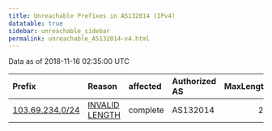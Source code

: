 ```yaml
---
title: Unreachable Prefixes in AS132014 (IPv4)
datatable: true
sidebar: unreachable_sidebar
permalink: unreachable_AS132014-v4.html
---
```


Data as of 2018-11-16 02:35:00 UTC


<div class="datatable-begin"></div>

| Prefix                                                   | Reason                                                                                                     | affected   | Authorized AS   |   MaxLength | Anchor                                       |   unreachable /24s |
|:---------------------------------------------------------|:-----------------------------------------------------------------------------------------------------------|:-----------|:----------------|------------:|:---------------------------------------------|-------------------:|
| [103.69.234.0/24](https://stat.ripe.net/103.69.234.0/24) | [INVALID LENGTH](https://rpki-validator.ripe.net/announcement-preview?asn=AS132014&prefix=103.69.234.0/24) | complete   | AS132014        |          23 | [APNIC](unreachable_APNIC_RPKI_Root-v4.html) |                  1 |

<div class="datatable-end"></div>
